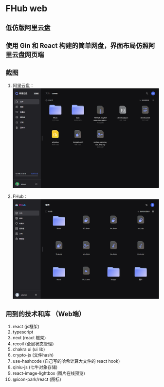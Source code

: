 # FHub web

## 低仿版阿里云盘

## 使用 Gin 和 React 构建的简单网盘，界面布局仿照阿里云盘网页端

## 截图

1. 阿里云盘：
   ![阿里云盘](docs/images/real.png)

2. FHub：
   ![Fhub](docs/images/fake.png)

## 用到的技术和库 （Web端）

1. react (js框架)
2. typescript
3. next (react 框架)
4. recoil (全局状态管理)
5. chakra ui (ui lib)
6. crypto-js (文件hash)
7. use-hashcode (自己写的哈希计算大文件的 react hook)
8. qiniu-js (七牛对象存储)
9. react-image-lightbox (图片在线预览)
10. @icon-park/react (图标)
